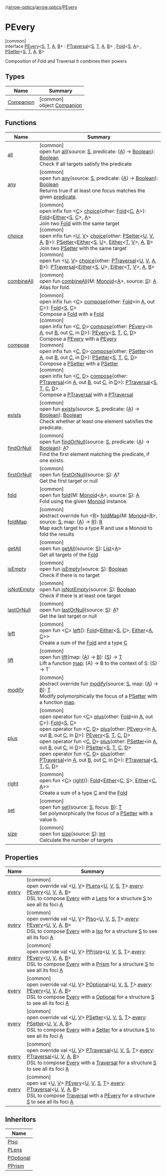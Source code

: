 //[arrow-optics](../../../index.md)/[arrow.optics](../index.md)/[PEvery](index.md)

# PEvery

[common]\
interface [PEvery](index.md)&lt;[S](index.md), [T](index.md), [A](index.md), [B](index.md)&gt; : [PTraversal](../-p-traversal/index.md)&lt;[S](index.md), [T](index.md), [A](index.md), [B](index.md)&gt; , [Fold](../-fold/index.md)&lt;[S](index.md), [A](index.md)&gt; , [PSetter](../-p-setter/index.md)&lt;[S](index.md), [T](index.md), [A](index.md), [B](index.md)&gt; 

Composition of Fold and Traversal It combines their powers

## Types

| Name | Summary |
|---|---|
| [Companion](-companion/index.md) | [common]<br>object [Companion](-companion/index.md) |

## Functions

| Name | Summary |
|---|---|
| [all](../-fold/all.md) | [common]<br>open fun [all](../-fold/all.md)(source: [S](index.md), predicate: ([A](index.md)) -&gt; [Boolean](https://kotlinlang.org/api/latest/jvm/stdlib/kotlin/-boolean/index.html)): [Boolean](https://kotlinlang.org/api/latest/jvm/stdlib/kotlin/-boolean/index.html)<br>Check if all targets satisfy the predicate |
| [any](../-fold/any.md) | [common]<br>open fun [any](../-fold/any.md)(source: [S](index.md), predicate: ([A](index.md)) -&gt; [Boolean](https://kotlinlang.org/api/latest/jvm/stdlib/kotlin/-boolean/index.html)): [Boolean](https://kotlinlang.org/api/latest/jvm/stdlib/kotlin/-boolean/index.html)<br>Returns true if at least one focus matches the given [predicate](../-fold/any.md). |
| [choice](../-fold/choice.md) | [common]<br>open infix fun &lt;[C](../-fold/choice.md)&gt; [choice](../-fold/choice.md)(other: [Fold](../-fold/index.md)&lt;[C](../-fold/choice.md), [A](index.md)&gt;): [Fold](../-fold/index.md)&lt;[Either](../../../../arrow-core/arrow-core/arrow.core/-either/index.md)&lt;[S](index.md), [C](../-fold/choice.md)&gt;, [A](index.md)&gt;<br>Join two [Fold](../-fold/index.md) with the same target<br>[common]<br>open infix fun &lt;[U](../-p-setter/choice.md), [V](../-p-setter/choice.md)&gt; [choice](../-p-setter/choice.md)(other: [PSetter](../-p-setter/index.md)&lt;[U](../-p-setter/choice.md), [V](../-p-setter/choice.md), [A](index.md), [B](index.md)&gt;): [PSetter](../-p-setter/index.md)&lt;[Either](../../../../arrow-core/arrow-core/arrow.core/-either/index.md)&lt;[S](index.md), [U](../-p-setter/choice.md)&gt;, [Either](../../../../arrow-core/arrow-core/arrow.core/-either/index.md)&lt;[T](index.md), [V](../-p-setter/choice.md)&gt;, [A](index.md), [B](index.md)&gt;<br>Join two [PSetter](../-p-setter/index.md) with the same target<br>[common]<br>open fun &lt;[U](../-p-traversal/choice.md), [V](../-p-traversal/choice.md)&gt; [choice](../-p-traversal/choice.md)(other: [PTraversal](../-p-traversal/index.md)&lt;[U](../-p-traversal/choice.md), [V](../-p-traversal/choice.md), [A](index.md), [B](index.md)&gt;): [PTraversal](../-p-traversal/index.md)&lt;[Either](../../../../arrow-core/arrow-core/arrow.core/-either/index.md)&lt;[S](index.md), [U](../-p-traversal/choice.md)&gt;, [Either](../../../../arrow-core/arrow-core/arrow.core/-either/index.md)&lt;[T](index.md), [V](../-p-traversal/choice.md)&gt;, [A](index.md), [B](index.md)&gt; |
| [combineAll](../-fold/combine-all.md) | [common]<br>open fun [combineAll](../-fold/combine-all.md)(M: [Monoid](../../../../arrow-core/arrow-core/arrow.typeclasses/-monoid/index.md)&lt;[A](index.md)&gt;, source: [S](index.md)): [A](index.md)<br>Alias for fold. |
| [compose](../-fold/compose.md) | [common]<br>open infix fun &lt;[C](../-fold/compose.md)&gt; [compose](../-fold/compose.md)(other: [Fold](../-fold/index.md)&lt;in [A](index.md), out [C](../-fold/compose.md)&gt;): [Fold](../-fold/index.md)&lt;[S](index.md), [C](../-fold/compose.md)&gt;<br>Compose a [Fold](../-fold/index.md) with a [Fold](../-fold/index.md)<br>[common]<br>open infix fun &lt;[C](compose.md), [D](compose.md)&gt; [compose](compose.md)(other: [PEvery](index.md)&lt;in [A](index.md), out [B](index.md), out [C](compose.md), in [D](compose.md)&gt;): [PEvery](index.md)&lt;[S](index.md), [T](index.md), [C](compose.md), [D](compose.md)&gt;<br>Compose a [PEvery](index.md) with a [PEvery](index.md)<br>[common]<br>open infix fun &lt;[C](../-p-setter/compose.md), [D](../-p-setter/compose.md)&gt; [compose](../-p-setter/compose.md)(other: [PSetter](../-p-setter/index.md)&lt;in [A](index.md), out [B](index.md), out [C](../-p-setter/compose.md), in [D](../-p-setter/compose.md)&gt;): [PSetter](../-p-setter/index.md)&lt;[S](index.md), [T](index.md), [C](../-p-setter/compose.md), [D](../-p-setter/compose.md)&gt;<br>Compose a [PSetter](../-p-setter/index.md) with a [PSetter](../-p-setter/index.md)<br>[common]<br>open infix fun &lt;[C](../-p-traversal/compose.md), [D](../-p-traversal/compose.md)&gt; [compose](../-p-traversal/compose.md)(other: [PTraversal](../-p-traversal/index.md)&lt;in [A](index.md), out [B](index.md), out [C](../-p-traversal/compose.md), in [D](../-p-traversal/compose.md)&gt;): [PTraversal](../-p-traversal/index.md)&lt;[S](index.md), [T](index.md), [C](../-p-traversal/compose.md), [D](../-p-traversal/compose.md)&gt;<br>Compose a [PTraversal](../-p-traversal/index.md) with a [PTraversal](../-p-traversal/index.md) |
| [exists](../-fold/exists.md) | [common]<br>open fun [exists](../-fold/exists.md)(source: [S](index.md), predicate: ([A](index.md)) -&gt; [Boolean](https://kotlinlang.org/api/latest/jvm/stdlib/kotlin/-boolean/index.html)): [Boolean](https://kotlinlang.org/api/latest/jvm/stdlib/kotlin/-boolean/index.html)<br>Check whether at least one element satisfies the predicate. |
| [findOrNull](../-fold/find-or-null.md) | [common]<br>open fun [findOrNull](../-fold/find-or-null.md)(source: [S](index.md), predicate: ([A](index.md)) -&gt; [Boolean](https://kotlinlang.org/api/latest/jvm/stdlib/kotlin/-boolean/index.html)): [A](index.md)?<br>Find the first element matching the predicate, if one exists. |
| [firstOrNull](../-fold/first-or-null.md) | [common]<br>open fun [firstOrNull](../-fold/first-or-null.md)(source: [S](index.md)): [A](index.md)?<br>Get the first target or null |
| [fold](../-fold/fold.md) | [common]<br>open fun [fold](../-fold/fold.md)(M: [Monoid](../../../../arrow-core/arrow-core/arrow.typeclasses/-monoid/index.md)&lt;[A](index.md)&gt;, source: [S](index.md)): [A](index.md)<br>Fold using the given [Monoid](../../../../arrow-core/arrow-core/arrow.typeclasses/-monoid/index.md) instance. |
| [foldMap](fold-map.md) | [common]<br>abstract override fun &lt;[R](fold-map.md)&gt; [foldMap](fold-map.md)(M: [Monoid](../../../../arrow-core/arrow-core/arrow.typeclasses/-monoid/index.md)&lt;[R](fold-map.md)&gt;, source: [S](index.md), map: ([A](index.md)) -&gt; [R](fold-map.md)): [R](fold-map.md)<br>Map each target to a type R and use a Monoid to fold the results |
| [getAll](../-fold/get-all.md) | [common]<br>open fun [getAll](../-fold/get-all.md)(source: [S](index.md)): [List](https://kotlinlang.org/api/latest/jvm/stdlib/kotlin.collections/-list/index.html)&lt;[A](index.md)&gt;<br>Get all targets of the [Fold](../-fold/index.md) |
| [isEmpty](../-fold/is-empty.md) | [common]<br>open fun [isEmpty](../-fold/is-empty.md)(source: [S](index.md)): [Boolean](https://kotlinlang.org/api/latest/jvm/stdlib/kotlin/-boolean/index.html)<br>Check if there is no target |
| [isNotEmpty](../-fold/is-not-empty.md) | [common]<br>open fun [isNotEmpty](../-fold/is-not-empty.md)(source: [S](index.md)): [Boolean](https://kotlinlang.org/api/latest/jvm/stdlib/kotlin/-boolean/index.html)<br>Check if there is at least one target |
| [lastOrNull](../-fold/last-or-null.md) | [common]<br>open fun [lastOrNull](../-fold/last-or-null.md)(source: [S](index.md)): [A](index.md)?<br>Get the last target or null |
| [left](../-fold/left.md) | [common]<br>open fun &lt;[C](../-fold/left.md)&gt; [left](../-fold/left.md)(): [Fold](../-fold/index.md)&lt;[Either](../../../../arrow-core/arrow-core/arrow.core/-either/index.md)&lt;[S](index.md), [C](../-fold/left.md)&gt;, [Either](../../../../arrow-core/arrow-core/arrow.core/-either/index.md)&lt;[A](index.md), [C](../-fold/left.md)&gt;&gt;<br>Create a sum of the [Fold](../-fold/index.md) and a type [C](../-fold/left.md) |
| [lift](../-p-setter/lift.md) | [common]<br>open fun [lift](../-p-setter/lift.md)(map: ([A](index.md)) -&gt; [B](index.md)): ([S](index.md)) -&gt; [T](index.md)<br>Lift a function [map](../-p-setter/lift.md): (A) -&gt; B to the context of S: (S) -> T` |
| [modify](modify.md) | [common]<br>abstract override fun [modify](modify.md)(source: [S](index.md), map: ([A](index.md)) -&gt; [B](index.md)): [T](index.md)<br>Modify polymorphically the focus of a [PSetter](../-p-setter/index.md) with a function [map](modify.md). |
| [plus](../-fold/plus.md) | [common]<br>open operator fun &lt;[C](../-fold/plus.md)&gt; [plus](../-fold/plus.md)(other: [Fold](../-fold/index.md)&lt;in [A](index.md), out [C](../-fold/plus.md)&gt;): [Fold](../-fold/index.md)&lt;[S](index.md), [C](../-fold/plus.md)&gt;<br>open operator fun &lt;[C](plus.md), [D](plus.md)&gt; [plus](plus.md)(other: [PEvery](index.md)&lt;in [A](index.md), out [B](index.md), out [C](plus.md), in [D](plus.md)&gt;): [PEvery](index.md)&lt;[S](index.md), [T](index.md), [C](plus.md), [D](plus.md)&gt;<br>open operator fun &lt;[C](../-p-setter/plus.md), [D](../-p-setter/plus.md)&gt; [plus](../-p-setter/plus.md)(other: [PSetter](../-p-setter/index.md)&lt;in [A](index.md), out [B](index.md), out [C](../-p-setter/plus.md), in [D](../-p-setter/plus.md)&gt;): [PSetter](../-p-setter/index.md)&lt;[S](index.md), [T](index.md), [C](../-p-setter/plus.md), [D](../-p-setter/plus.md)&gt;<br>open operator fun &lt;[C](../-p-traversal/plus.md), [D](../-p-traversal/plus.md)&gt; [plus](../-p-traversal/plus.md)(other: [PTraversal](../-p-traversal/index.md)&lt;in [A](index.md), out [B](index.md), out [C](../-p-traversal/plus.md), in [D](../-p-traversal/plus.md)&gt;): [PTraversal](../-p-traversal/index.md)&lt;[S](index.md), [T](index.md), [C](../-p-traversal/plus.md), [D](../-p-traversal/plus.md)&gt; |
| [right](../-fold/right.md) | [common]<br>open fun &lt;[C](../-fold/right.md)&gt; [right](../-fold/right.md)(): [Fold](../-fold/index.md)&lt;[Either](../../../../arrow-core/arrow-core/arrow.core/-either/index.md)&lt;[C](../-fold/right.md), [S](index.md)&gt;, [Either](../../../../arrow-core/arrow-core/arrow.core/-either/index.md)&lt;[C](../-fold/right.md), [A](index.md)&gt;&gt;<br>Create a sum of a type [C](../-fold/right.md) and the [Fold](../-fold/index.md) |
| [set](../-p-setter/set.md) | [common]<br>open fun [set](../-p-setter/set.md)(source: [S](index.md), focus: [B](index.md)): [T](index.md)<br>Set polymorphically the focus of a [PSetter](../-p-setter/index.md) with a value b. |
| [size](../-fold/size.md) | [common]<br>open fun [size](../-fold/size.md)(source: [S](index.md)): [Int](https://kotlinlang.org/api/latest/jvm/stdlib/kotlin/-int/index.html)<br>Calculate the number of targets |

## Properties

| Name | Summary |
|---|---|
| [every](every.md) | [common]<br>open override val &lt;[U](every.md), [V](every.md)&gt; [PLens](../-p-lens/index.md)&lt;[U](every.md), [V](every.md), [S](index.md), [T](index.md)&gt;.[every](every.md): [PEvery](index.md)&lt;[U](every.md), [V](every.md), [A](index.md), [B](index.md)&gt;<br>DSL to compose [Every](../index.md#176863642%2FClasslikes%2F-617900156) with a [Lens](../index.md#-141055921%2FClasslikes%2F-617900156) for a structure [S](index.md) to see all its foci [A](index.md) |
| [every](every.md) | [common]<br>open override val &lt;[U](every.md), [V](every.md)&gt; [PIso](../-p-iso/index.md)&lt;[U](every.md), [V](every.md), [S](index.md), [T](index.md)&gt;.[every](every.md): [PEvery](index.md)&lt;[U](every.md), [V](every.md), [A](index.md), [B](index.md)&gt;<br>DSL to compose [Every](../index.md#176863642%2FClasslikes%2F-617900156) with a [Iso](../index.md#1786632304%2FClasslikes%2F-617900156) for a structure [S](index.md) to see all its foci [A](index.md) |
| [every](every.md) | [common]<br>open override val &lt;[U](every.md), [V](every.md)&gt; [PPrism](../-p-prism/index.md)&lt;[U](every.md), [V](every.md), [S](index.md), [T](index.md)&gt;.[every](every.md): [PEvery](index.md)&lt;[U](every.md), [V](every.md), [A](index.md), [B](index.md)&gt;<br>DSL to compose [Every](../index.md#176863642%2FClasslikes%2F-617900156) with a [Prism](../index.md#1394331700%2FClasslikes%2F-617900156) for a structure [S](index.md) to see all its foci [A](index.md) |
| [every](every.md) | [common]<br>open override val &lt;[U](every.md), [V](every.md)&gt; [POptional](../-p-optional/index.md)&lt;[U](every.md), [V](every.md), [S](index.md), [T](index.md)&gt;.[every](every.md): [PEvery](index.md)&lt;[U](every.md), [V](every.md), [A](index.md), [B](index.md)&gt;<br>DSL to compose [Every](../index.md#176863642%2FClasslikes%2F-617900156) with a [Optional](../index.md#-1955528147%2FClasslikes%2F-617900156) for a structure [S](index.md) to see all its foci [A](index.md) |
| [every](every.md) | [common]<br>open override val &lt;[U](every.md), [V](every.md)&gt; [PSetter](../-p-setter/index.md)&lt;[U](every.md), [V](every.md), [S](index.md), [T](index.md)&gt;.[every](every.md): [PSetter](../-p-setter/index.md)&lt;[U](every.md), [V](every.md), [A](index.md), [B](index.md)&gt;<br>DSL to compose [Every](../index.md#176863642%2FClasslikes%2F-617900156) with a [Setter](../index.md#744232174%2FClasslikes%2F-617900156) for a structure [S](index.md) to see all its foci [A](index.md) |
| [every](every.md) | [common]<br>open override val &lt;[U](every.md), [V](every.md)&gt; [PTraversal](../-p-traversal/index.md)&lt;[U](every.md), [V](every.md), [S](index.md), [T](index.md)&gt;.[every](every.md): [PTraversal](../-p-traversal/index.md)&lt;[U](every.md), [V](every.md), [A](index.md), [B](index.md)&gt;<br>DSL to compose [Every](../index.md#176863642%2FClasslikes%2F-617900156) with a [Traversal](../index.md#153853783%2FClasslikes%2F-617900156) for a structure [S](index.md) to see all its foci [A](index.md) |
| [every](../-p-traversal/every.md) | [common]<br>open val &lt;[U](../-p-traversal/every.md), [V](../-p-traversal/every.md)&gt; [PEvery](index.md)&lt;[U](../-p-traversal/every.md), [V](../-p-traversal/every.md), [S](index.md), [T](index.md)&gt;.[every](../-p-traversal/every.md): [PTraversal](../-p-traversal/index.md)&lt;[U](../-p-traversal/every.md), [V](../-p-traversal/every.md), [A](index.md), [B](index.md)&gt;<br>DSL to compose [Traversal](../index.md#153853783%2FClasslikes%2F-617900156) with a [PEvery](index.md) for a structure [S](../-p-traversal/index.md) to see all its foci [A](../-p-traversal/index.md) |

## Inheritors

| Name |
|---|
| [PIso](../-p-iso/index.md) |
| [PLens](../-p-lens/index.md) |
| [POptional](../-p-optional/index.md) |
| [PPrism](../-p-prism/index.md) |
